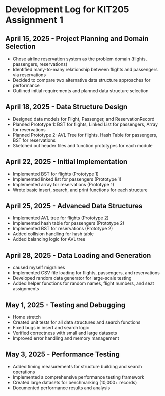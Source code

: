 # Development Log for KIT205 Assignment 1
## April 15, 2025 - Project Planning and Domain Selection
- Chose airline reservation system as the problem domain (flights, passengers, reservations)
- Identified many-to-many relationship between flights and passengers via reservations
- Decided to compare two alternative data structure approaches for performance
- Outlined initial requirements and planned data structure selection

## April 18, 2025 - Data Structure Design

- Designed data models for Flight, Passenger, and ReservationRecord
- Planned Prototype 1: BST for flights, Linked List for passengers, Array for reservations
- Planned Prototype 2: AVL Tree for flights, Hash Table for passengers, BST for reservations
- Sketched out header files and function prototypes for each module

## April 22, 2025 - Initial Implementation

- Implemented BST for flights (Prototype 1)
- Implemented linked list for passengers (Prototype 1)
- Implemented array for reservations (Prototype 1)
- Wrote basic insert, search, and print functions for each structure

## April 25, 2025 - Advanced Data Structures

- Implemented AVL tree for flights (Prototype 2)
- Implemented hash table for passengers (Prototype 2)
- Implemented BST for reservations (Prototype 2)
- Added collision handling for hash table
- Added balancing logic for AVL tree

## April 28, 2025 - Data Loading and Generation
- caused myself migraines
- Implemented CSV file loading for flights, passengers, and reservations
- Developed random data generator for large-scale testing
- Added helper functions for random names, flight numbers, and seat assignments

## May 1, 2025 - Testing and Debugging
- Home stretch
- Created unit tests for all data structures and search functions
- Fixed bugs in insert and search logic
- Verified correctness with small and large datasets
- Improved error handling and memory management

## May 3, 2025 - Performance Testing

- Added timing measurements for structure building and search operations
- Implemented a comprehensive performance testing framework
- Created large datasets for benchmarking (10,000+ records)
- Documented performance results and analysis
